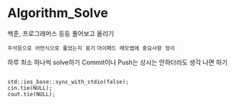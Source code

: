 # Algorithm_Solve
백준, 프로그래머스 등등 풀어보고 올리기

`주석등으로 어떤식으로 풀었는지 표기`
`아이패드 메모앱에 중요사항 정리`

하루 최소 하나씩 solve하기 Commit이나 Push는 상시는 안하더라도 생각 나면 하기

<pre>
<code>
std::ios_base::sync_with_stdio(false);
cin.tie(NULL);
cout.tie(NULL);
</code>
</pre>
